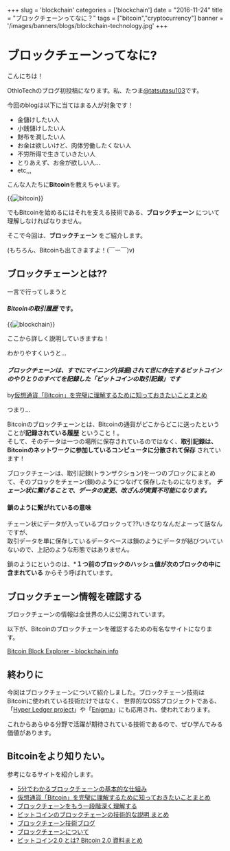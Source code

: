 +++
slug = 'blockchain'
categories = ['blockchain']
date = "2016-11-24"
title = "ブロックチェーンってなに？"
tags = ["bitcoin","cryptocurrency"]
banner = '/images/banners/blogs/blockchain-technology.jpg'
+++

# ブロックチェーンってなに?

こんにちは！

OthloTechのブログ初投稿になります。私、たつま[@tatsutasu103](https://twitter.com/tatsutatsu103)です。

今回のblogは以下に当てはまる人が対象です！

- 金儲けしたい人
- 小銭儲けしたい人
- 財布を潤したい人
- お金は欲しいけど、肉体労働したくない人
- 不労所得で生きていきたい人
- とりあえず、お金が欲しい人...
- etc,,,

こんな人たちに**Bitcoin**を教えちゃいます。

{{<image src="/images/blogs/20161124/bitcoin.png" title="bitcoin" >}}

でもBitcoinを始めるにはそれを支える技術である、**ブロックチェーン** について理解しなければなりません。

そこで今回は、**ブロックチェーン** をご紹介します。

(もちろん、Bitcoinも出てきますよ！(￣ー￣)v)

## ブロックチェーンとは??

一言で行ってしまうと

#### ***Bitcoinの取引履歴*** です。

{{<image src="/images/blogs/20161124/blockchain.png" title="blockchain" >}}

ここから詳しく説明していきますね！

わかりやすくいうと...

#### ***ブロックチェーンは、すでにマイニング(採掘)されて世に存在するビットコインのやりとりのすべてを記録した「ビットコインの取引記録」です***

by[仮想通貨「Bitcoin」を完璧に理解するために知っておきたいことまとめ](http://gigazine.net/news/20140307-what-is-bitcoin-2nd/)


 つまり...

Bitcoinのブロックチェーンとは、Bitcoinの通貨がどこからどこに送ったということが**記録されている履歴** ということ！。</br>
そして、そのデータは一つの場所に保存されているのではなく、**取引記録は、Bitcoinのネットワークに参加しているコンピュータに分散されて保存** されています！

ブロックチェーンは、取引記録(トランザクション)を一つのブロックにまとめて、そのブロックをチェーン(鎖)のようにつなげて保存したものになります。
***チェーン状に繋げることで、データの変更、改ざんが実質不可能になります。***


#### 鎖のように繋がれているの意味

チェーン状にデータが入っているブロックって??いきなりなんだよーって話なんですが、</br>
取引データを単に保存しているデータベースは鎖のようにデータが結びついていないので、上記のような形態ではありません。

鎖のようにというのは、***１つ前のブロックのハッシュ値が次のブロックの中に含まれている** からそう呼ばれています。

## ブロックチェーン情報を確認する

ブロックチェーンの情報は全世界の人に公開されています。

以下が、Bitcoinのブロックチェーンを確認するための有名なサイトになります。

[Bitcoin Block Explorer - blockchain.info](https://blockchain.info/)


## 終わりに

今回はブロックチェーンについて紹介しました。ブロックチェーン技術はBitcoinに使われている技術だけではなく、
世界的なOSSプロジェクトである、「[Hyper Ledger project](https://www.hyperledger.org/)」や「[Enigma](http://www.enigma.co/)」にも応用され、使われております。

これからあらゆる分野で活躍が期待されている技術であるので、ぜひ学んでみる価値があります。



## Bitcoinをより知りたい。

参考になるサイトを紹介します。

- [5分でわかるブロックチェーンの基本的な仕組み](http://www.slideshare.net/cookle/5-58379474)
- [仮想通貨「Bitcoin」を完璧に理解するために知っておきたいことまとめ](http://gigazine.net/news/20140307-what-is-bitcoin-2nd/)
- [ブロックチェーンをもう一段階深く理解する](http://wazanova.jp/items/1314)
- [ビットコインのブロックチェーンの技術的な説明 まとめ](http://qiita.com/hshimo/items/bd849363a871966a923f)
- [ブロックチェーン技術ブログ](http://blocktech.hateblo.jp/)
- [ブロックチェーンについて](http://qiita.com/hshimo/items/1881fba8957c2a6e17ca)
- [ビットコイン2.0 とは? Bitcoin 2.0 資料まとめ](http://qiita.com/hshimo/items/8104dc2c4ad35720013e)
